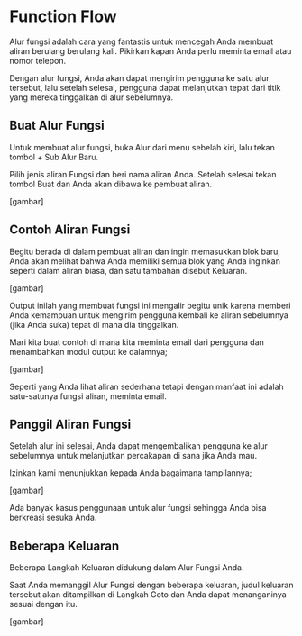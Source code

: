 # Function Flow

Alur fungsi adalah cara yang fantastis untuk mencegah Anda membuat aliran berulang berulang kali. Pikirkan kapan Anda perlu meminta email atau nomor telepon.

Dengan alur fungsi, Anda akan dapat mengirim pengguna ke satu alur tersebut, lalu setelah selesai, pengguna dapat melanjutkan tepat dari titik yang mereka tinggalkan di alur sebelumnya.

## Buat Alur Fungsi
Untuk membuat alur fungsi, buka Alur dari menu sebelah kiri, lalu tekan tombol + Sub Alur Baru.

Pilih jenis aliran Fungsi dan beri nama aliran Anda. Setelah selesai tekan tombol Buat dan Anda akan dibawa ke pembuat aliran.

[gambar]

## Contoh Aliran Fungsi
Begitu berada di dalam pembuat aliran dan ingin memasukkan blok baru, Anda akan melihat bahwa Anda memiliki semua blok yang Anda inginkan seperti dalam aliran biasa, dan satu tambahan disebut Keluaran.

[gambar]

Output inilah yang membuat fungsi ini mengalir begitu unik karena memberi Anda kemampuan untuk mengirim pengguna kembali ke aliran sebelumnya (jika Anda suka) tepat di mana dia tinggalkan.

Mari kita buat contoh di mana kita meminta email dari pengguna dan menambahkan modul output ke dalamnya;

[gambar]

Seperti yang Anda lihat aliran sederhana tetapi dengan manfaat ini adalah satu-satunya fungsi aliran, meminta email.

## Panggil Aliran Fungsi 
Setelah alur ini selesai, Anda dapat mengembalikan pengguna ke alur sebelumnya untuk melanjutkan percakapan di sana jika Anda mau.

Izinkan kami menunjukkan kepada Anda bagaimana tampilannya;

[gambar]

Ada banyak kasus penggunaan untuk alur fungsi sehingga Anda bisa berkreasi sesuka Anda.

## Beberapa Keluaran
Beberapa Langkah Keluaran didukung dalam Alur Fungsi Anda.

Saat Anda memanggil Alur Fungsi dengan beberapa keluaran, judul keluaran tersebut akan ditampilkan di Langkah Goto dan Anda dapat menanganinya sesuai dengan itu.

[gambar]
